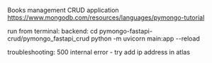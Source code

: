 Books management CRUD application
https://www.mongodb.com/resources/languages/pymongo-tutorial

run from terminal:
backend:
cd pymongo-fastapi-crud/pymongo_fastapi_crud
python -m uvicorn main:app --reload

troubleshooting:
500 internal error - try add ip address in atlas